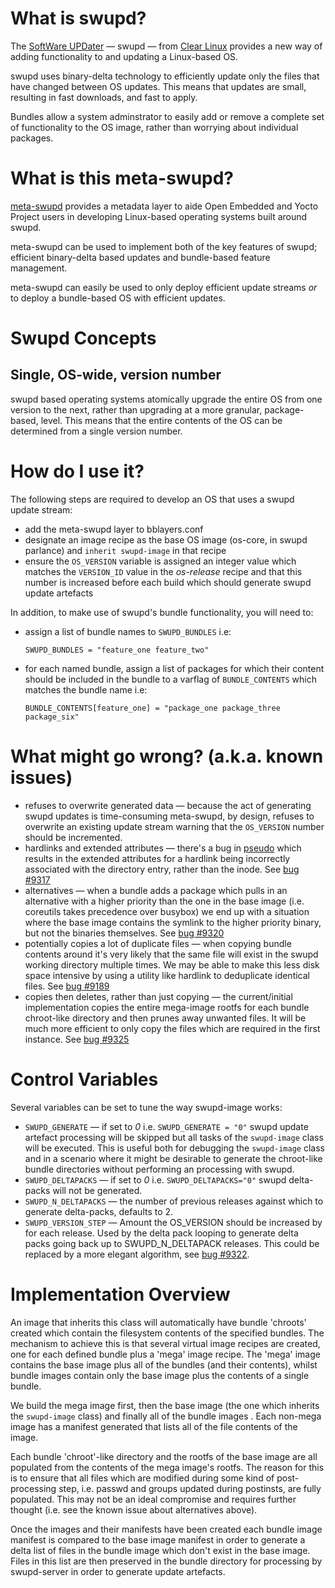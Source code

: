 What is swupd?
==============

The [SoftWare UPDater](https://clearlinux.org/features/software-update) — swupd — from [Clear Linux](https://clearlinux.org/) provides a new way of adding functionality to and updating a Linux-based OS.

swupd uses binary-delta technology to efficiently update only the files that have changed between OS updates. This means that updates are small, resulting in fast downloads, and fast to apply.

Bundles allow a system adminstrator to easily add or remove a complete set of functionality to the OS image, rather than worrying about individual packages.

What is this meta-swupd?
===================

[meta-swupd](http://git.yoctoproject.org/cgit/cgit.cgi/meta-swupd) provides a metadata layer to aide Open Embedded and Yocto Project users in developing Linux-based operating systems built around swupd.

meta-swupd can be used to implement both of the key features of swupd; efficient binary-delta based updates and bundle-based feature management.

meta-swupd can easily be used to only deploy efficient update streams *or* to deploy a bundle-based OS with efficient updates.

Swupd Concepts
==============

Single, OS-wide, version number
-------------------------------

swupd based operating systems atomically upgrade the entire OS from one version to the next, rather than upgrading at a more granular, package-based, level.
This means that the entire contents of the OS can be determined from a single version number.

How do I use it?
================

The following steps are required to develop an OS that uses a swupd update stream:
* add the meta-swupd layer to bblayers.conf
* designate an image recipe as the base OS image (os-core, in swupd parlance) and `inherit swupd-image` in that recipe
* ensure the `OS_VERSION` variable is assigned an integer value which matches the `VERSION_ID` value in the *os-release* recipe and that this number is increased before each build which should generate swupd update artefacts

In addition, to make use of swupd's bundle functionality, you will need to:
* assign a list of bundle names to `SWUPD_BUNDLES` i.e:

    ```SWUPD_BUNDLES = "feature_one feature_two"```

* for each named bundle, assign a list of packages for which their content should be included in the bundle to a varflag of `BUNDLE_CONTENTS` which matches the bundle name i.e:

    ```BUNDLE_CONTENTS[feature_one] = "package_one package_three package_six"```


What might go wrong? (a.k.a. known issues)
==========================================

* refuses to overwrite generated data — because the act of generating swupd updates is time-consuming meta-swupd, by design, refuses to overwrite an existing update stream warning that the `OS_VERSION` number should be incremented.
* hardlinks and extended attributes — there's a bug in [pseudo](https://www.yoctoproject.org/tools-resources/projects/pseudo) which results in the extended attributes for a hardlink being incorrectly associated with the directory entry, rather than the inode. See [bug #9317](https://bugzilla.yoctoproject.org/show_bug.cgi?id=9317)
* alternatives — when a bundle adds a package which pulls in an alternative with a higher priority than the one in the base image (i.e. coreutils takes precedence over busybox) we end up with a situation where the base image contains the symlink to the higher priority binary, but not the binaries themselves. See [bug #9320](https://bugzilla.yoctoproject.org/show_bug.cgi?id=9320)
* potentially copies a lot of duplicate files — when copying bundle contents around it's very likely that the same file will exist in the swupd working directory multiple times. We may be able to make this less disk space intensive by using a utility like hardlink to deduplicate identical files. See [bug #9189](https://bugzilla.yoctoproject.org/show_bug.cgi?id=9189)
* copies then deletes, rather than just copying — the current/initial implementation copies the entire mega-image rootfs for each bundle chroot-like directory and then prunes away unwanted files. It will be much more efficient to only copy the files which are required in the first instance. See [bug #9325](https://bugzilla.yoctoproject.org/show_bug.cgi?id=9325)

Control Variables
=================

Several variables can be set to tune the way swupd-image works:
* `SWUPD_GENERATE` — if set to *0* i.e. `SWUPD_GENERATE = "0"` swupd update artefact processing will be skipped but all tasks of the `swupd-image` class will be executed. This is useful both for debugging the `swupd-image` class and in a scenario where it might be desirable to generate the chroot-like bundle directories without performing an processing with swupd.
* `SWUPD_DELTAPACKS` — if set to *0* i.e. `SWUPD_DELTAPACKS="0"` swupd delta-packs will not be generated.
* `SWUPD_N_DELTAPACKS` — the number of previous releases against which to generate delta-packs, defaults to 2.
* `SWUPD_VERSION_STEP` — Amount the OS_VERSION should be increased by for each release. Used by the delta pack looping to generate delta packs going back up to SWUPD_N_DELTAPACK releases. This could be replaced by a more elegant algorithm, see [bug #9322](https://bugzilla.yoctoproject.org/show_bug.cgi?id=9322).

Implementation Overview
=======================
An image that inherits this class will automatically have bundle 'chroots' created which contain the filesystem contents of the specified bundles.
The mechanism to achieve this is that several virtual image recipes are created, one for each defined bundle plus a 'mega' image recipe.
The 'mega' image contains the base image plus all of the bundles (and their contents), whilst bundle images contain only the base image plus the contents of a single bundle.

We build the mega image first, then the base image (the one which inherits the `swupd-image` class) and finally all of the bundle images  . Each non-mega image has a manifest generated that lists all of the file contents of the image.

Each bundle 'chroot'-like directory and the rootfs of the base image are all populated from the contents of the mega image's rootfs. The reason for this is to ensure that all files which are modified during some kind of post-processing step, i.e. passwd and groups updated during postinsts, are fully populated.
This may not be an ideal compromise and requires further thought (i.e. see the known issue about alternatives above).

Once the images and their manifests have been created each bundle image manifest is compared to the base image manifest in order to generate a delta list of files in the bundle image which don't exist in the base image.
Files in this list are then preserved in the bundle directory for processing by swupd-server in order to generate update artefacts.
